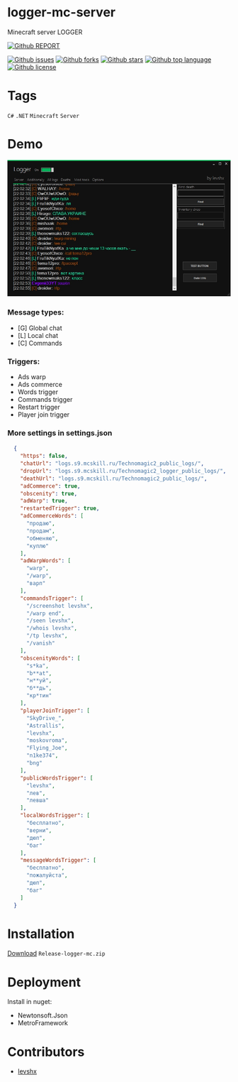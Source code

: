 # logger-mc-server

<!-- # Short Description -->

Minecraft server LOGGER

[![Github REPORT](https://img.shields.io/static/v1?label=GITHUB&message=REPORT%20BUGS&style=for-the-badge&logo=GitHub)](https://github.com/levshx/logger-mc-server/issues/new)
<!-- # Badges -->

[![Github issues](https://img.shields.io/github/issues/levshx/logger-mc-server)](https://github.com/levshx/logger-mc-server/issues)
[![Github forks](https://img.shields.io/github/forks/levshx/logger-mc-server)](https://github.com/levshx/logger-mc-server/network/members)
[![Github stars](https://img.shields.io/github/stars/levshx/logger-mc-server)](https://github.com/levshx/logger-mc-server/stargazers)
[![Github top language](https://img.shields.io/github/languages/top/levshx/logger-mc-server)](https://github.com/levshx/logger-mc-server/)
[![Github license](https://img.shields.io/github/license/levshx/logger-mc-server)](https://github.com/levshx/logger-mc-server/)

# Tags

`C#` `.NET` `Minecraft` `Server`

# Demo

![Demo](resources/file-0.jpeg)

### Message types:
* [G] Global chat
* [L] Local chat
* [C] Commands


### Triggers:
* Ads warp
* Ads commerce
* Words trigger
* Commands trigger
* Restart trigger
* Player join trigger

### More settings in settings.json
```json
  {
    "https": false,
    "chatUrl": "logs.s9.mcskill.ru/Technomagic2_public_logs/",
    "dropUrl": "logs.s9.mcskill.ru/Technomagic2_logger_public_logs/",
    "deathUrl": "logs.s9.mcskill.ru/Technomagic2_public_logs/",
    "adCommerce": true,
    "obscenity": true,
    "adWarp": true,
    "restartedTrigger": true,
    "adCommerceWords": [
      "продаю",
      "продам",
      "обменяю",
      "куплю"
    ],
    "adWarpWords": [
      "warp",
      "/warp",
      "варп"
    ],
    "commandsTrigger": [
      "/screenshot levshx",
      "/warp end",
      "/seen levshx",
      "/whois levshx",
      "/tp levshx",
      "/vanish"
    ],
    "obscenityWords": [
      "s*ka",
      "b**at",
      "н**уй",
      "б**дь",
      "кр*тин"
    ],
    "playerJoinTrigger": [
      "SkyDrive_",
      "Astrallis",
      "levshx",
      "moskovroma",
      "Flying_Joe",
      "n1ke374",
      "bng"
    ],
    "publicWordsTrigger": [
      "levshx",
      "лев",
      "левша"
    ],
    "localWordsTrigger": [
      "бесплатно",
      "верни",
      "дюп",
      "баг"
    ],
    "messageWordsTrigger": [
      "бесплатно",
      "пожалуйста",
      "дюп",
      "баг"
    ]
  }
```

# Installation

[Download](https://github.com/levshx/logger-mc-server/releases/tag/Ant) `Release-logger-mc.zip`

# Deployment

Install in nuget:
* Newtonsoft.Json
* MetroFramework

# Contributors

- [levshx](https://github.com/levshx)

<!-- CREATED_BY_LEADYOU_README_GENERATOR -->
